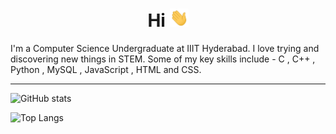 <h1 align="center">Hi <img src="https://raw.githubusercontent.com/KevinPatel04/KevinPatel04/master/Hi.gif" width="30px"></h1>

I'm a Computer Science Undergraduate at IIIT Hyderabad. I love trying and discovering new things in STEM.
Some of my key skills include - C , C++ , Python , MySQL , JavaScript , HTML and CSS.

--------------------------------------
![GitHub stats](https://github-readme-stats.vercel.app/api?username=amoiba42&show_icons=true&theme=radical)

![Top Langs](https://github-readme-stats.vercel.app/api/top-langs/?username=amoiba42)
